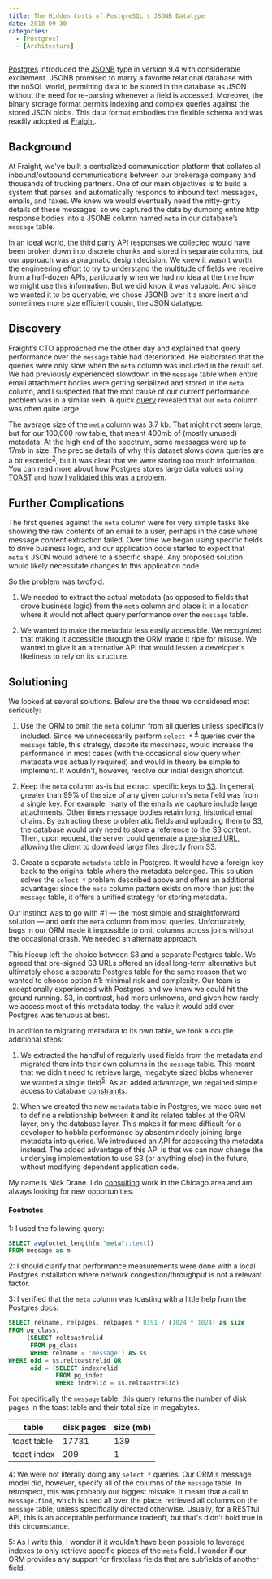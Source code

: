 ```yaml
---
title: The Hidden Costs of PostgreSQL's JSONB Datatype
date: 2018-09-30
categories:
  - [Postgres]
  - [Architecture]
---
```


[Postgres](https://www.postgresql.org/) introduced the [JSONB](https://www.postgresql.org/docs/current/static/datatype-json.html) type in version 9.4 with considerable excitement. JSONB promised to marry a favorite relational database with the noSQL world, permitting data to be stored in the database as JSON without the need for re-parsing whenever a field is accessed. Moreover, the binary storage format permits indexing and complex queries against the stored JSON blobs. This data format embodies the flexible schema and was readily adopted at [Fraight](https://fraight.ai/).

<!-- more -->

## Background

At Fraight, we've built a centralized communication platform that collates all inbound/outbound communications between our brokerage company and thousands of trucking partners. One of our main objectives is to build a system that parses and automatically responds to inbound text messages, emails, and faxes. We knew we would eventually need the nitty-gritty details of these messages, so we captured the data by dumping entire http response bodies into a JSONB column named `meta` in our database’s `message` table.

In an ideal world, the third party API responses we collected would have been broken down into discrete chunks and stored in separate columns, but our approach was a pragmatic design decision. We knew it wasn't worth the engineering effort to try to understand the multitude of fields we receive from a half-dozen APIs, particularly when we had no idea at the time how we might use this information. But we did know it was valuable. And since we wanted it to be queryable, we chose JSONB over it's more inert and sometimes more size efficient cousin, the JSON datatype.

## Discovery

Fraight’s CTO approached me the other day and explained that query performance over the `message` table had deteriorated. He elaborated that the queries were only slow when the `meta` column was included in the result set. We had previously experienced slowdown in the `message` table when entire email attachment bodies were getting serialized and stored in the `meta` column, and I suspected that the root cause of our current performance problem was in a similar vein. A quick [query](#footnote1) revealed that our `meta` column was often quite large.

The average size of the `meta` column was 3.7 kb. That might not seem large, but for our 100,000 row table, that meant 400mb of (mostly unused) metadata. At the high end of the spectrum, some messages were up to 17mb in size. The precise details of why this dataset slows down queries are a bit esoteric<sup>[2](#footnote2)</sup>, but it was clear that we were storing too much information. You can read more about how Postgres stores large data values using [TOAST](https://www.postgresql.org/docs/current/static/storage-toast.html) and [how I validated this was a problem](#footnote3).


## Further Complications

The first queries against the `meta` column were for very simple tasks like showing the raw contents of an email to a user, perhaps in the case where message content extraction failed. Over time we began using specific fields to drive business logic, and our application code started to expect that `meta`'s JSON would adhere to a specific shape. Any proposed solution would likely necessitate changes to this application code.

So the problem was twofold:

1. We needed to extract the actual metadata (as opposed to fields that drove business logic) from the `meta` column and place it in a location where it would not affect query performance over the `message` table.

2. We wanted to make the metadata less easily accessible. We recognized that making it accessible through the ORM made it ripe for misuse. We wanted to give it an alternative API that would lessen a developer's likeliness to rely on its structure.

## Solutioning

We looked at several solutions. Below are the three we considered most seriously:

1. Use the ORM to omit the `meta` column from all queries unless specifically included. Since we unnecessarily perform `select *` <sup>[4](#footnote4)</sup> queries over the `message` table, this strategy, despite its messiness, would increase the performance in most cases (with the occasional slow query when metadata was actually required) and would in theory be simple to implement. It wouldn't, however, resolve our initial design shortcut.

2. Keep the `meta` column as-is but extract specific keys to [S3](https://aws.amazon.com/s3/). In general, greater than 99% of the size of any given column's `meta` field was from a single key. For example, many of the emails we capture include large attachments. Other times message bodies retain long, historical email chains. By extracting these problematic fields and uploading them to S3, the database would only need to store a reference to the S3 content. Then, upon request, the server could generate a [pre-signed URL](https://docs.aws.amazon.com/AmazonS3/latest/dev//ShareObjectPreSignedURL.html), allowing the client to download large files directly from S3.

3. Create a separate `metadata` table in Postgres. It would have a foreign key back to the original table where the metadata belonged. This solution solves the `select *` problem described above and offers an additional advantage: since the `meta` column pattern exists on more than just the `message` table, it offers a unified strategy for storing metadata.

Our instinct was to go with #1 — the most simple and straightforward solution — and omit the `meta` column from most queries. Unfortunately, bugs in our ORM made it impossible to omit columns across joins without the occasional crash. We needed an alternate approach.

This hiccup left the choice between S3 and a separate Postgres table. We agreed that pre-signed S3 URLs offered an ideal long-term alternative but ultimately chose a separate Postgres table for the same reason that we wanted to choose option #1: minimal risk and complexity. Our team is exceptionally experienced with Postgres, and we knew we could hit the ground running. S3, in contrast, had more unknowns, and given how rarely we access most of this metadata today, the value it would add over Postgres was tenuous at best.


In addition to migrating metadata to its own table, we took a couple additional steps:

1. We extracted the handful of regularly used fields from the metadata and migrated them into their own columns in the `message` table. This meant that we didn't need to retrieve large, megabyte sized blobs whenever we wanted a single field<sup>[5](#footnote5)</sup>. As an added advantage, we regained simple access to database [constraints](https://www.postgresql.org/docs/current/static/ddl-constraints.html).

2. When we created the new `metadata` table in Postgres, we made sure not to define a relationship between it and its related tables at the ORM layer, only the database layer. This makes it far more difficult for a developer to hobble performance by absentmindedly joining large metadata into queries. We introduced an API for accessing the metadata instead. The added advantage of this API is that we can now change the underlying implementation to use S3 (or anything else) in the future, without modifying dependent application code.


My name is Nick Drane. I do [consulting](/hire-me) work in the Chicago area and am always looking for new opportunities.

#### Footnotes

<a name="footnote1">1</a>: I used the following query:

```sql
SELECT avg(octet_length(m."meta"::text))
FROM message as m
```

<a name="footnote2">2</a>: I should clarify that performance measurements were done with a local Postgres installation where network congestion/throughput is not a relevant factor.

<a name="footnote3">3</a>:
I verified that the `meta` column was toasting with a little help from the [Postgres docs](https://www.postgresql.org/docs/10/static/disk-usage.html):

```sql
SELECT relname, relpages, relpages * 8191 / (1024 * 1024) as size
FROM pg_class,
     (SELECT reltoastrelid
      FROM pg_class
      WHERE relname = 'message') AS ss
WHERE oid = ss.reltoastrelid OR
      oid = (SELECT indexrelid
             FROM pg_index
             WHERE indrelid = ss.reltoastrelid)
```

For specifically the `message` table, this query returns the number of disk pages in the toast table and their total size in megabytes.

| table       | disk pages | size (mb) |
|-------------|------------|-----------|
| toast	table | 17731      | 139       |
| toast index | 209        | 1         |


<a name="footnote4">4</a>: We were not literally doing any `select *` queries. Our ORM's message model did, however, specify all of the columns of the `message` table. In retrospect, this was probably our biggest mistake. It meant that a call to `Message.find`, which is used all over the place, retrieved all columns on the `message` table, unless specifically directed otherwise. Usually, for a RESTful API, this is an acceptable performance tradeoff, but that's didn't hold true in this circumstance.

<a name="footnote5">5</a>: As I write this, I wonder if it wouldn't have been possible to leverage indexes to only retrieve specific pieces of the `meta` field. I wonder if our ORM provides any support for firstclass fields that are subfields of another field.
